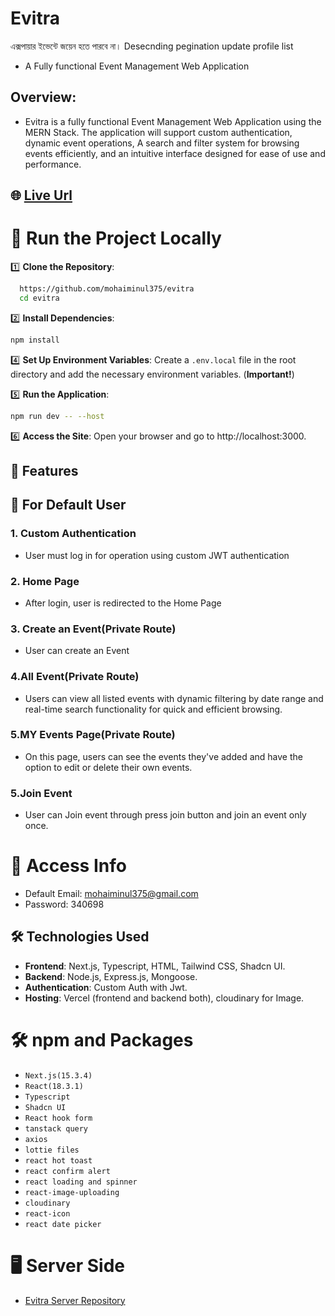 # Evitra
এক্সপায়ার ইভেন্টে জয়েন হতে পারবে না।
Desecnding pegination update profile list
- A Fully functional Event Management Web Application

## Overview:

- Evitra is a fully functional Event Management Web Application using the MERN Stack. The application will support custom authentication, dynamic event operations, A search and filter system for browsing events efficiently, and an intuitive interface designed for ease of use and performance.

## 🌐 [Live Url](https://evitra-client.vercel.app/)

# 🔧 Run the Project Locally

1️⃣ **Clone the Repository**:

```sh
  https://github.com/mohaiminul375/evitra
  cd evitra
```

2️⃣ **Install Dependencies**:

```sh
npm install
```

4️⃣ **Set Up Environment Variables**: Create a `.env.local` file in the root directory and add the necessary environment variables. (**Important!**)

5️⃣ **Run the Application**:

```sh
npm run dev -- --host
```

6️⃣ **Access the Site**: Open your browser and go to http://localhost:3000.

## 🚀 Features

## 👤 For Default User

### 1. Custom Authentication

- User must log in for operation using custom JWT authentication

### 2. Home Page

- After login, user is redirected to the Home Page

### 3. Create an Event(Private Route)

- User can create an Event

### 4.All Event(Private Route)

- Users can view all listed events with dynamic filtering by date range and real-time search functionality for quick and efficient browsing.

### 5.MY Events Page(Private Route)

- On this page, users can see the events they've added and have the option to edit or delete their own events.

### 5.Join Event

- User can Join event through press join button and join an event only once.

<!-- ### 6.Update Profile

- User can update their profile only name and image -->

# 🔐 Access Info

- Default Email: mohaiminul375@gmail.com
- Password: 340698

## 🛠️ Technologies Used

- **Frontend**: Next.js, Typescript, HTML, Tailwind CSS, Shadcn UI.
- **Backend**: Node.js, Express.js, Mongoose.
- **Authentication**: Custom Auth with Jwt.
- **Hosting**: Vercel (frontend and backend both), cloudinary for Image.

# 🛠️ npm and Packages

- `Next.js(15.3.4)`
- `React(18.3.1)`
- `Typescript`
- `Shadcn UI`
- `React hook form`
- `tanstack query`
- `axios`
- `lottie files`
- `react hot toast`
- `react confirm alert`
- `react loading and spinner`
- `react-image-uploading`
- `cloudinary`
- `react-icon`
- `react date picker`

# 🖥️ Server Side

- [Evitra Server Repository](https://github.com/mohaiminul375/evitra-server)
